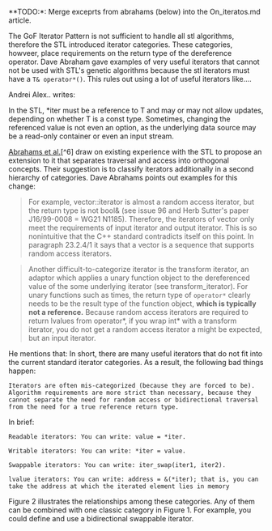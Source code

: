 
**TODO:*: Merge exceprts from abrahams (below) into the On\_iteratos.md article.

The GoF Iterator Pattern is not sufficient to handle all stl algorithms, therefore the STL introduced iterator categories. These categories, howveer, place requirements on the return type of the dereference operator.
Dave Abraham gave examples of very useful iterators that cannot not be used with STL's genetic algorithms because the stl iterators must have a `T& operator*()`.
This rules out using a lot of useful iterators like....

Andrei Alex.. writes:

In the STL, *iter must be a reference to T and may or may not allow updates, depending on whether T is a const type. Sometimes, changing the referenced value is not even an option, as the underlying data source may be a read-only container or even an input stream.

[Abrahams et al.](https://www.boost.org/doc/libs/1_40_0/libs/iterator/doc/new-iter-concepts.html)[^6] draw on existing experience with the STL to propose an extension to it that separates traversal and access into orthogonal concepts. Their suggestion
is to classify iterators additionally in a second hierarchy of categories. Dave Abrahams points out examples for this change:

> For example, vector<bool>::iterator is almost a random access iterator, but the return type is not bool& (see issue 96 and Herb Sutter's paper J16/99-0008 = WG21 N1185). Therefore, the iterators of vector<bool> only meet the requirements of input
> iterator and output iterator. This is so nonintuitive that the C++ standard contradicts itself on this point. In paragraph 23.2.4/1 it says that a vector is a sequence that supports random access iterators.

> Another difficult-to-categorize iterator is the transform iterator, an adaptor which applies a unary function object to the dereferenced value of the some underlying iterator (see transform_iterator). For unary functions such as times, the return type
> of `operator*` clearly needs to be the result type of the function object, **which is typically not a reference.** Because random access iterators are required to return lvalues from operator*, if you wrap int* with a transform iterator, you do not get
> a random access iterator a might be expected, but an input iterator.

He mentions that: In short, there are many useful iterators that do not fit into the current standard iterator categories. As a result, the following bad things happen:

    Iterators are often mis-categorized (because they are forced to be).
    Algorithm requirements are more strict than necessary, because they cannot separate the need for random access or bidirectional traversal from the need for a true reference return type.

In brief:

    Readable iterators: You can write: value = *iter.

    Writable iterators: You can write: *iter = value.

    Swappable iterators: You can write: iter_swap(iter1, iter2).

    lvalue iterators: You can write: address = &(*iter); that is, you can take the address at which the iterated element lies in memory

Figure 2 illustrates the relationships among these categories. Any of them can be combined with one classic category in Figure 1. For example, you could define and use a bidirectional swappable iterator.
